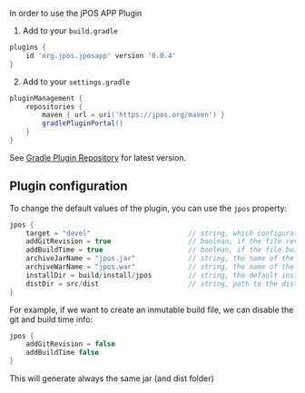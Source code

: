 In order to use the jPOS APP Plugin

1. Add to your `build.gradle`

```groovy
plugins {
    id 'org.jpos.jposapp' version '0.0.4'
}
```

2. Add to your `settings.gradle`

```groovy
pluginManagement {
    repositories {
        maven { url = uri('https://jpos.org/maven') }
        gradlePluginPortal()
    }
}
```

See [Gradle Plugin Repository](https://plugins.gradle.org/plugin/org.jpos.jposapp) for latest version.


## Plugin configuration

To change the default values of the plugin, you can use the `jpos` property:

```groovy
jpos {
    target = "devel"                        // string, which configuration file read from the root. default "devel" (devel.properties)
    addGitRevision = true                   // boolean, if the file revision.properties should be created
    addBuildTime = true                     // boolean, if the file buildinfo.properties should be created
    archiveJarName = "jpos.jar"             // string, the name of the jar, default '${project}-${version}.jar'
    archiveWarName = "jpos.war"             // string, the name of the war, default '${project}-${version}.war'
    installDir = build/install/jpos         // string, the default install dir, default to '${build}/install/${project}'
    distDir = src/dist                      // string, path to the distribution folder
}
```

For example, if we want to create an inmutable build file, we can disable the git and build time info:

```groovy
jpos {
    addGitRevision = false
    addBuildTime false
}
```

This will generate always the same jar (and dist folder)
